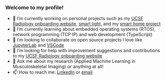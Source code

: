 ### Welcome to my profile!

- 🔭 I’m currently working on personal projects such as my [UCSF Radiology onboarding website][ucsfonboarding], [smart light][lightsensing], and my [smart home project][homesensing]
- 🌱 I’m currently learning about embedded operating systems (RTOS), network programming (TCP IP) and web development (TypeScript)
- 👯 I’m looking to collaborate on open source projects I love like [JupyterLab] and [VSCode]
- 🤔 I’m looking for help with improvement suggestions and contributions to my [UCSF Radiology onboarding website](https://alemorm.github.io/ucsf-radiology-getting-started/)
- 💬 Ask me about my research (Applied Machine Learning in Musculoskeletal Imaging) or anything at all!
- 📫 How to reach me: [LinkedIn] or [email]

<!-- Links -->
[ucsfonboarding]: https://alemorm.github.io/ucsf-radiology-getting-started/
[lightsensing]: https://github.com/alemorm/SmartLight
[homesensing]: https://github.com/alemorm/DistributedHomeSensing
[JupyterLab]: https://github.com/jupyterlab
[VSCode]: https://github.com/microsoft/vscode
[LinkedIn]: https://www.linkedin.com/in/alegmoralesm/
[email]: mailto:alegmoralesm@gmail.com

<!--
**alemorm/alemorm** is a ✨ _special_ ✨ repository because its `README.md` (this file) appears on your GitHub profile.

Here are some ideas to get you started:

- 🔭 I’m currently working on ...
- 🌱 I’m currently learning ...
- 👯 I’m looking to collaborate on ...
- 🤔 I’m looking for help with ...
- 💬 Ask me about ...
- 📫 How to reach me: ...
- 😄 Pronouns: ...
- ⚡ Fun fact: ...
-->
